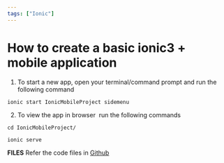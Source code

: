 ```yaml
---
tags: ["Ionic"]
---
```


# How to create a basic ionic3 + mobile application

1. To start a new app, open your terminal/command prompt and run the following command

`ionic start IonicMobileProject sidemenu`

2. To view the app in browser  run the following commands
  
`cd IonicMobileProject/`

`ionic serve`  

**FILES**
Refer the code files in [Github](https://github.com/nagvbt/IonicTemplate/commit/577c6433435af108dc27dec1e8267075c04e9d3d)
